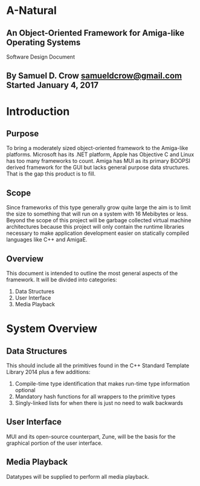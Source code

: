 # A-Natural
## An Object-Oriented Framework for Amiga-like Operating Systems
Software Design Document

By Samuel D. Crow
samueldcrow@gmail.com
Started January 4, 2017
---

# Introduction

## Purpose
To bring a moderately sized object-oriented framework to the Amiga-like platforms.  Microsoft has its .NET platform, Apple has Objective C and Linux has too many frameworks to count.  Amiga has MUI as its primary BOOPSI derived framework for the GUI but lacks general purpose data structures.  That is the gap this product is to fill.

## Scope
Since frameworks of this type generally grow quite large the aim is to limit the size to something that will run on a system with 16 Mebibytes or less.  Beyond the scope of this project will be garbage collected virtual machine architectures because this project will only contain the runtime libraries necessary to make application development easier on statically compiled languages like C++ and AmigaE.

## Overview
This document is intended to outline the most general aspects of the framework.  It will be divided into categories:
1. Data Structures
1. User Interface
1. Media Playback

# System Overview

## Data Structures
This should include all the primitives found in the C++ Standard Template Library 2014 plus a few additions:
1. Compile-time type identification that makes run-time type information optional
1. Mandatory hash functions for all wrappers to the primitive types
1. Singly-linked lists for when there is just no need to walk backwards

## User Interface
MUI and its open-source counterpart, Zune, will be the basis for the graphical portion of the user interface.

## Media Playback
Datatypes will be supplied to perform all media playback.
